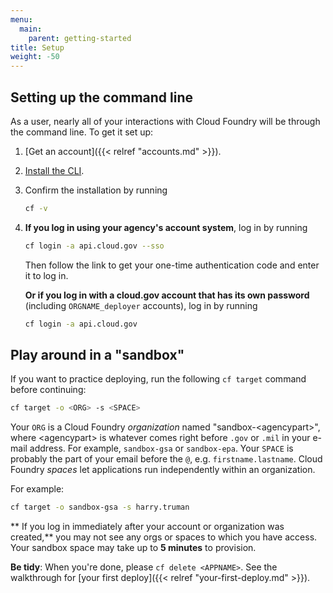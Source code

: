 ```yaml
---
menu:
  main:
    parent: getting-started
title: Setup
weight: -50
---
```


## Setting up the command line

As a user, nearly all of your interactions with Cloud Foundry will be through the command line. To get it set up:

1. [Get an account]({{< relref "accounts.md" >}}).
1. [Install the CLI](https://docs.cloudfoundry.org/devguide/installcf/install-go-cli.html).
1. Confirm the installation by running

    ```bash
    cf -v
    ```

1. **If you log in using your agency's account system**, log in by running

    ```bash
    cf login -a api.cloud.gov --sso
    ```

    Then follow the link to get your one-time authentication code and enter it to log in.

    **Or if you log in with a cloud.gov account that has its own password** (including `ORGNAME_deployer` accounts), log in by running

    ```bash
    cf login -a api.cloud.gov
    ```

## Play around in a "sandbox"

If you want to practice deploying, run the following `cf target` command before continuing:

```bash
cf target -o <ORG> -s <SPACE>
```

Your `ORG` is a Cloud Foundry _organization_ named "sandbox-&lt;agencypart&gt;", where &lt;agencypart&gt; is whatever comes right before `.gov` or `.mil` in your
e-mail address. For example, `sandbox-gsa` or `sandbox-epa`. Your `SPACE` is probably the part of your email before the `@`, e.g. `firstname.lastname`. Cloud Foundry _spaces_ let applications run independently within an organization.  

For example:

```bash
cf target -o sandbox-gsa -s harry.truman
```
** If you log in immediately after your account or organization was created,** you may not see any orgs or spaces to which you have access. Your sandbox space may take up to **5 minutes** to provision.

**Be tidy**: When you're done, please `cf delete <APPNAME>`. See the walkthrough for [your first deploy]({{< relref "your-first-deploy.md" >}}).
